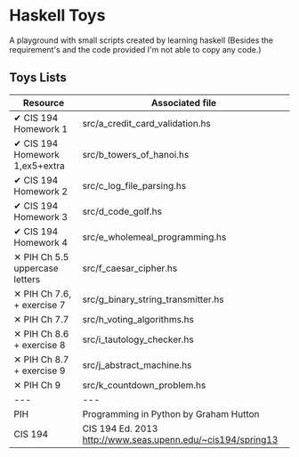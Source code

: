 # Haskell Toys

A playground with small scripts created by learning haskell (Besides the requirement's and the code provided I'm not able to copy any code.)

## Toys Lists
Resource                       | Associated file
------------------------------ | --------------------------------------
✔ CIS 194 Homework 1           | src/a_credit_card_validation.hs
✔ CIS 194 Homework 1,ex5+extra | src/b_towers_of_hanoi.hs
✔ CIS 194 Homework 2           | src/c_log_file_parsing.hs
✔ CIS 194 Homework 3           | src/d_code_golf.hs
✔ CIS 194 Homework 4           | src/e_wholemeal_programming.hs
✕ PIH Ch 5.5 uppercase letters | src/f_caesar_cipher.hs
✕ PIH Ch 7.6, + exercise 7     | src/g_binary_string_transmitter.hs
✕ PIH Ch 7.7                   | src/h_voting_algorithms.hs
✕ PIH Ch 8.6 + exercise 8      | src/i_tautology_checker.hs
✕ PIH Ch 8.7 + exercise 9      | src/j_abstract_machine.hs
✕ PIH Ch 9                     | src/k_countdown_problem.hs
  ---                           | ---
PIH                             | Programming in Python by Graham Hutton
CIS 194                         | CIS 194 Ed. 2013 http://www.seas.upenn.edu/~cis194/spring13